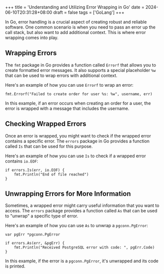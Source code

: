 +++
title = 'Understanding and Utilizing Error Wrapping in Go'
date = 2024-06-10T20:31:28+08:00
draft = false
tags = ['GoLang']
+++


In Go, error handling is a crucial aspect of creating robust and reliable software. One common scenario is when you need to pass an error up the call stack, but also want to add additional context. This is where error wrapping comes into play.


## Wrapping Errors

The `fmt` package in Go provides a function called `Errorf` that allows you to create formatted error messages. It also supports a special placeholder `%w` that can be used to wrap errors with additional context.

Here's an example of how you can use `Errorf` to wrap an error:

```golang
fmt.Errorf("Failed to create order for user %s: %w", username, err)
```

In this example, if an error occurs when creating an order for a user, the error is wrapped with a message that includes the username.

## Checking Wrapped Errors

Once an error is wrapped, you might want to check if the wrapped error contains a specific error. The `errors` package in Go provides a function called `Is` that can be used for this purpose.

Here's an example of how you can use `Is` to check if a wrapped error contains `io.EOF`:

```golang
if errors.Is(err, io.EOF) {
    fmt.Println("End of file reached")
}
```

## Unwrapping Errors for More Information

Sometimes, a wrapped error might carry useful information that you want to access. The `errors` package provides a function called `As` that can be used to "unwrap" a specific type of error.

Here's an example of how you can use `As` to unwrap a `pgconn.PgError`:

```golang
var pgErr *pgconn.PgError

if errors.As(err, &pgErr) {
    fmt.Println("Received PostgreSQL error with code: ", pgErr.Code)
}
```

In this example, if the error is a `pgconn.PgError`, it's unwrapped and its code is printed.
